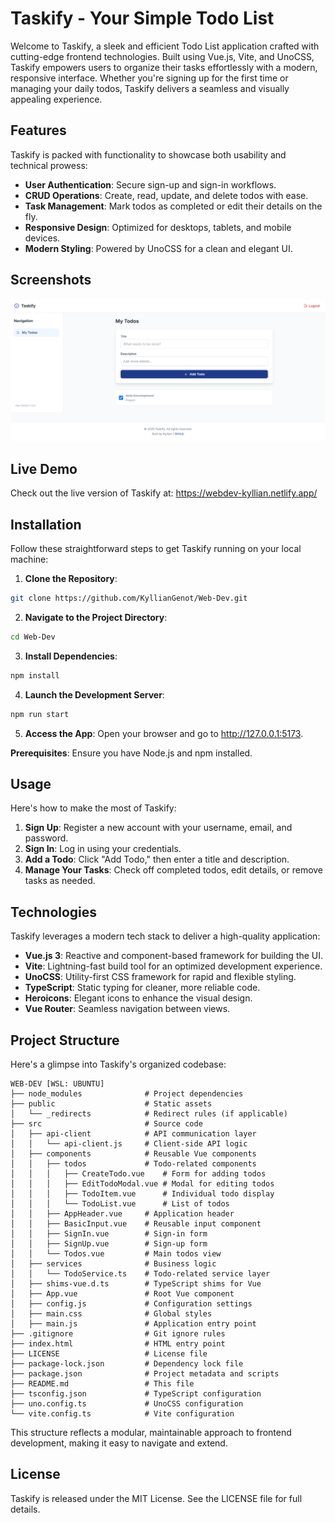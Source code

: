 # Taskify - Your Simple Todo List

Welcome to Taskify, a sleek and efficient Todo List application crafted with cutting-edge frontend technologies. Built using Vue.js, Vite, and UnoCSS, Taskify empowers users to organize their tasks effortlessly with a modern, responsive interface. Whether you're signing up for the first time or managing your daily todos, Taskify delivers a seamless and visually appealing experience.

## Features

Taskify is packed with functionality to showcase both usability and technical prowess:

- **User Authentication**: Secure sign-up and sign-in workflows.
- **CRUD Operations**: Create, read, update, and delete todos with ease.
- **Task Management**: Mark todos as completed or edit their details on the fly.
- **Responsive Design**: Optimized for desktops, tablets, and mobile devices.
- **Modern Styling**: Powered by UnoCSS for a clean and elegant UI.

## Screenshots

![Taskify Screenshot](public/screenshot.png)

## Live Demo

Check out the live version of Taskify at: https://webdev-kyllian.netlify.app/

## Installation

Follow these straightforward steps to get Taskify running on your local machine:

1. **Clone the Repository**:
```bash
git clone https://github.com/KyllianGenot/Web-Dev.git
```

2. **Navigate to the Project Directory**:
```bash
cd Web-Dev
```

3. **Install Dependencies**:
```bash
npm install
```

4. **Launch the Development Server**:
```bash
npm run start
```

5. **Access the App**: Open your browser and go to http://127.0.0.1:5173.

**Prerequisites**: Ensure you have Node.js and npm installed.

## Usage

Here's how to make the most of Taskify:

1. **Sign Up**: Register a new account with your username, email, and password.
2. **Sign In**: Log in using your credentials.
3. **Add a Todo**: Click "Add Todo," then enter a title and description.
4. **Manage Your Tasks**: Check off completed todos, edit details, or remove tasks as needed.

## Technologies

Taskify leverages a modern tech stack to deliver a high-quality application:

- **Vue.js 3**: Reactive and component-based framework for building the UI.
- **Vite**: Lightning-fast build tool for an optimized development experience.
- **UnoCSS**: Utility-first CSS framework for rapid and flexible styling.
- **TypeScript**: Static typing for cleaner, more reliable code.
- **Heroicons**: Elegant icons to enhance the visual design.
- **Vue Router**: Seamless navigation between views.

## Project Structure

Here's a glimpse into Taskify's organized codebase:

```
WEB-DEV [WSL: UBUNTU]
├── node_modules              # Project dependencies
├── public                    # Static assets
│   └── _redirects            # Redirect rules (if applicable)
├── src                       # Source code
│   ├── api-client            # API communication layer
│   │   └── api-client.js     # Client-side API logic
│   ├── components            # Reusable Vue components
│   │   ├── todos             # Todo-related components
│   │   │   ├── CreateTodo.vue    # Form for adding todos
│   │   │   ├── EditTodoModal.vue # Modal for editing todos
│   │   │   ├── TodoItem.vue      # Individual todo display
│   │   │   └── TodoList.vue      # List of todos
│   │   ├── AppHeader.vue     # Application header
│   │   ├── BasicInput.vue    # Reusable input component
│   │   ├── SignIn.vue        # Sign-in form
│   │   ├── SignUp.vue        # Sign-up form
│   │   └── Todos.vue         # Main todos view
│   ├── services              # Business logic
│   │   └── TodoService.ts    # Todo-related service layer
│   ├── shims-vue.d.ts        # TypeScript shims for Vue
│   ├── App.vue               # Root Vue component
│   ├── config.js             # Configuration settings
│   ├── main.css              # Global styles
│   ├── main.js               # Application entry point
├── .gitignore                # Git ignore rules
├── index.html                # HTML entry point
├── LICENSE                   # License file
├── package-lock.json         # Dependency lock file
├── package.json              # Project metadata and scripts
├── README.md                 # This file
├── tsconfig.json             # TypeScript configuration
├── uno.config.ts             # UnoCSS configuration
└── vite.config.ts            # Vite configuration
```

This structure reflects a modular, maintainable approach to frontend development, making it easy to navigate and extend.

## License

Taskify is released under the MIT License. See the LICENSE file for full details.